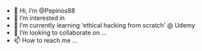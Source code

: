 - 👋 Hi, I’m @Pepinos88
- 👀 I’m interested in 
- 🌱 I’m currently learning 'ethical hacking from scratch' @ Udemy
- 💞️ I’m looking to collaborate on ...
- 📫 How to reach me ...

<!---
Pepinos88/Pepinos88 is a ✨ special ✨ repository because its `README.md` (this file) appears on your GitHub profile.
You can click the Preview link to take a look at your changes.
--->
